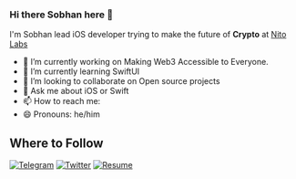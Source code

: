 ### Hi there Sobhan here 👋

I'm Sobhan lead iOS developer trying to make the future of **Crypto** at [Nito Labs](https://nitolabs.com)

- 🔭 I’m currently working on Making Web3 Accessible to Everyone.
- 🌱 I’m currently learning SwiftUI
- 👯 I’m looking to collaborate on Open source projects
- 💬 Ask me about iOS or Swift
- 📫 How to reach me: 
- 😄 Pronouns: he/him

## Where to Follow
[![Telegram](https://img.shields.io/twitter/url?color=blue&label=SobhanEskandari&logo=Telegram&style=social&url=https%3A%2F%2Ft.me%2SobhanEskandari)](https://t.me/sobhaneskandari) 
[![Twitter](https://img.shields.io/twitter/url?color=blue&label=SobhanEskandari&style=social&url=https%3A%2F%2Ftwitter.com%2SobhaneEskandari)](https://twitter.com/sobhanes)
[![Resume](https://img.shields.io/badge/My%20Resume)](https://file.notion.so/f/f/cd4159b1-b912-47a0-8824-7b92bc0aa4a3/7f37469f-6647-4975-ab60-eaf88239cb45/sobhan-cv-sing-with-city.pdf?id=13f97ef2-57ea-4242-b2ed-c55dcc00a0da&table=block&spaceId=cd4159b1-b912-47a0-8824-7b92bc0aa4a3&expirationTimestamp=1706486400000&signature=yl6UbY9DFRnoo7K4eXF9PTltTxloZ5sfpXcL34oBuQQ&downloadName=sobhan-cv-sing-with-city.pdf)
